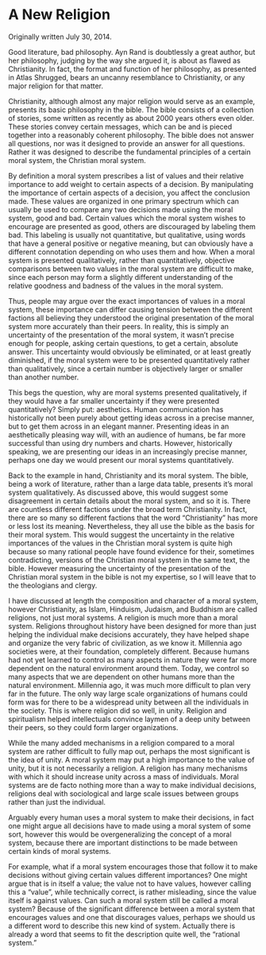 # A New Religion

Originally written July 30, 2014.

Good literature, bad philosophy. Ayn Rand is doubtlessly a great author, but her philosophy, judging by the way she argued it, is about as flawed as Christianity. In fact, the format and function of her philosophy, as presented in Atlas Shrugged, bears an uncanny resemblance to Christianity, or any major religion for that matter.

Christianity, although almost any major religion would serve as an example, presents its basic philosophy in the bible. The bible consists of a collection of stories, some written as recently as about 2000 years others even older. These stories convey certain messages, which can be and is pieced together into a reasonably coherent philosophy. The bible does not answer all questions, nor was it designed to provide an answer for all questions. Rather it was designed to describe the fundamental principles of a certain moral system, the Christian moral system.

By definition a moral system prescribes a list of values and their relative importance to add weight to certain aspects of a decision. By manipulating the importance of certain aspects of a decision, you affect the conclusion made. These values are organized in one primary spectrum which can usually be used to compare any two decisions made using the moral system, good and bad. Certain values which the moral system wishes to encourage are presented as good, others are discouraged by labeling them bad. This labeling is usually not quantitative, but qualitative, using words that have a general positive or negative meaning, but can obviously have a different connotation depending on who uses them and how. When a moral system is presented qualitatively, rather than quantitatively, objective comparisons between two values in the moral system are difficult to make, since each person may form a slightly different understanding of the relative goodness and badness of the values in the moral system.

Thus, people may argue over the exact importances of values in a moral system, these importance can differ causing tension between the different factions all believing they understood the original presentation of the moral system more accurately than their peers. In reality, this is simply an uncertainty of the presentation of the moral system, it wasn’t precise enough for people, asking certain questions, to get a certain, absolute answer. This uncertainty would obviously be eliminated, or at least greatly diminished, if the moral system were to be presented quantitatively rather than qualitatively, since a certain number is objectively larger or smaller than another number.

This begs the question, why are moral systems presented qualitatively, if they would have a far smaller uncertainty if they were presented quantitatively? Simply put: aesthetics. Human communication has historically not been purely about getting ideas across in a precise manner, but to get them across in an elegant manner. Presenting ideas in an aesthetically pleasing way will, with an audience of humans, be far more successful than using dry numbers and charts. However, historically speaking, we are presenting our ideas in an increasingly precise manner, perhaps one day we would present our moral systems quantitatively.

Back to the example in hand, Christianity and its moral system. The bible, being a work of literature, rather than a large data table, presents it’s moral system qualitatively. As discussed above, this would suggest some disagreement in certain details about the moral system, and so it is. There are countless different factions under the broad term Christianity. In fact, there are so many so different factions that the word “Christianity” has more or less lost its meaning. Nevertheless, they all use the bible as the basis for their moral system. This would suggest the uncertainty in the relative importances of the values in the Christian moral system is quite high because so many rational people have found evidence for their, sometimes contradicting, versions of the Christian moral system in the same text, the bible. However measuring the uncertainty of the presentation of the Christian moral system in the bible is not my expertise, so I will leave that to the theologians and clergy.

I have discussed at length the composition and character of a moral system, however Christianity, as Islam, Hinduism, Judaism, and Buddhism are called religions, not just moral systems. A religion is much more than a moral system. Religions throughout history have been designed for more than just helping the individual make decisions accurately, they have helped shape and organize the very fabric of civilization, as we know it. Millennia ago societies were, at their foundation, completely different. Because humans had not yet learned to control as many aspects in nature they were far more dependent on the natural environment around them. Today, we control so many aspects that we are dependent on other humans more than the natural environment. Millennia ago, it was much more difficult to plan very far in the future. The only way large scale organizations of humans could form was for there to be a widespread unity between all the individuals in the society. This is where religion did so well, in unity. Religion and spiritualism helped intellectuals convince laymen of a deep unity between their peers, so they could form larger organizations.

While the many added mechanisms in a religion compared to a moral system are rather difficult to fully map out, perhaps the most significant is the idea of unity. A moral system may put a high importance to the value of unity, but it is not necessarily a religion. A religion has many mechanisms with which it should increase unity across a mass of individuals. Moral systems are de facto nothing more than a way to make individual decisions, religions deal with sociological and large scale issues between groups rather than just the individual.

Arguably every human uses a moral system to make their decisions, in fact one might argue all decisions have to made using a moral system of some sort, however this would be overgeneralizing the concept of a moral system, because there are important distinctions to be made between certain kinds of moral systems.

For example, what if a moral system encourages those that follow it to make decisions without giving certain values different importances? One might argue that is in itself a value; the value not to have values, however calling this a “value”, while technically correct, is rather misleading, since the value itself is against values. Can such a moral system still be called a moral system? Because of the significant difference between a moral system that encourages values and one that discourages values, perhaps we should us a different word to describe this new kind of system. Actually there is already a word that seems to fit the description quite well, the “rational system.”